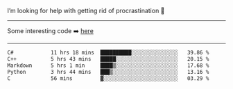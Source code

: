I’m looking for help with getting rid of procrastination 🤔

-----

Some interesting code :arrow_right: [here](https://github.com/zhen8838/playground)

-----

<!--START_SECTION:waka-->

```txt
C#            11 hrs 18 mins  ██████████░░░░░░░░░░░░░░░   39.86 %
C++           5 hrs 43 mins   █████░░░░░░░░░░░░░░░░░░░░   20.15 %
Markdown      5 hrs 1 min     ████▒░░░░░░░░░░░░░░░░░░░░   17.68 %
Python        3 hrs 44 mins   ███▒░░░░░░░░░░░░░░░░░░░░░   13.16 %
C             56 mins         ▓░░░░░░░░░░░░░░░░░░░░░░░░   03.29 %
```

<!--END_SECTION:waka-->

<!--
**zhen8838/zhen8838** is a ✨ _special_ ✨ repository because its `README.md` (this file) appears on your GitHub profile.

Here are some ideas to get you started:

- 🔭 I’m currently working on ...
- 🌱 I’m currently learning ...
- 👯 I’m looking to collaborate on ...
 ...
- 💬 Ask me about ...
- 📫 How to reach me: ...
- 😄 Pronouns: ...
- ⚡ Fun fact: ...
-->
